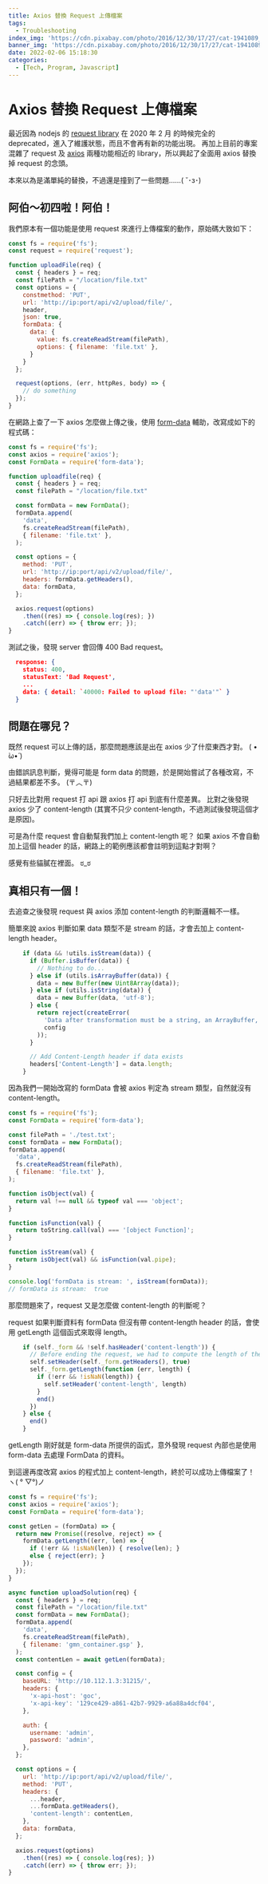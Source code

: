 ```yaml
---
title: Axios 替換 Request 上傳檔案
tags:
  - Troubleshooting
index_img: 'https://cdn.pixabay.com/photo/2016/12/30/17/27/cat-1941089_1280.jpg'
banner_img: 'https://cdn.pixabay.com/photo/2016/12/30/17/27/cat-1941089_1280.jpg'
date: 2022-02-06 15:18:30
categories:
  - [Tech, Program, Javascript]
---
```


# Axios 替換 Request 上傳檔案
最近因為 nodejs 的 [request library](https://www.npmjs.com/package/request) 在 2020 年 2 月 的時候完全的 deprecated，進入了維護狀態，而且不會再有新的功能出現。
再加上目前的專案混雜了 request 及 [axios](https://www.npmjs.com/package/axios) 兩種功能相近的 library，所以興起了全面用 axios 替換掉 request 的念頭。

本來以為是滿單純的替換，不過還是撞到了一些問題……( ˘･з･)

## 阿伯～初四啦！阿伯！
我們原本有一個功能是使用 request 來進行上傳檔案的動作，原始碼大致如下：
```js
const fs = require('fs');
const request = require('request');

function uploadFile(req) {
  const { headers } = req;
  const filePath = "/location/file.txt"
  const options = {
    constmethod: 'PUT',
    url: 'http://ip:port/api/v2/upload/file/',
    header,
    json: true,
    formData: {
      data: {
        value: fs.createReadStream(filePath),
        options: { filename: 'file.txt' },
      }
    }
  };

  request(options, (err, httpRes, body) => {
    // do something
  });
}
```

在網路上查了一下 axios 怎麼做上傳之後，使用 [form-data](https://www.npmjs.com/package/form-data) 輔助，改寫成如下的程式碼：
```js
const fs = require('fs');
const axios = require('axios');
const FormData = require('form-data');

function uploadfile(req) {
  const { headers } = req;
  const filePath = "/location/file.txt"

  const formData = new FormData();
  formData.append(
    'data',
    fs.createReadStream(filePath),
    { filename: 'file.txt' },
  );

  const options = {
    method: 'PUT',
    url: 'http://ip:port/api/v2/upload/file/',
    headers: formData.getHeaders(),
    data: formData,
  };

  axios.request(options)
    .then((res) => { console.log(res); })
    .catch((err) => { throw err; });
}
```

測試之後，發現 server 會回傳 400 Bad request。
```json
  response: {
    status: 400,
    statusText: 'Bad Request',
    ...
    data: { detail: `40000: Failed to upload file: "'data'"` }
  }
```
## 問題在哪兒？
既然 request 可以上傳的話，那麼問題應該是出在 axios 少了什麼東西才對。 ( • ̀ω•́ )

由錯誤訊息判斷，覺得可能是 form data 的問題，於是開始嘗試了各種改寫，不過結果都差不多。 (〒︿〒)

只好去比對用 request 打 api 跟 axios 打 api 到底有什麼差異。
比對之後發現 axios 少了 content-length (其實不只少 content-length，不過測試後發現這個才是原因)。

可是為什麼 request 會自動幫我們加上 content-length 呢？
如果 axios 不會自動加上這個 header 的話，網路上的範例應該都會註明到這點才對啊？

感覺有些貓膩在裡面。 ಠ_ಠ 

## 真相只有一個！
去追查之後發現 request 與 axios 添加 content-length 的判斷邏輯不一樣。

簡單來說 axios 判斷如果 data 類型不是 stream 的話，才會去加上 content-length header。
```js
    if (data && !utils.isStream(data)) {
      if (Buffer.isBuffer(data)) {
        // Nothing to do...
      } else if (utils.isArrayBuffer(data)) {
        data = new Buffer(new Uint8Array(data));
      } else if (utils.isString(data)) {
        data = new Buffer(data, 'utf-8');
      } else {
        return reject(createError(
          'Data after transformation must be a string, an ArrayBuffer, a Buffer, or a Stream',
          config
        ));
      }

      // Add Content-Length header if data exists
      headers['Content-Length'] = data.length;
    }
```

因為我們一開始改寫的 formData 會被 axios 判定為 stream 類型，自然就沒有 content-length。
```js
const fs = require('fs');
const FormData = require('form-data');

const filePath = './test.txt';
const formData = new FormData();
formData.append(
  'data',
  fs.createReadStream(filePath),
  { filename: 'file.txt' },
);

function isObject(val) {
  return val !== null && typeof val === 'object';
}

function isFunction(val) {
  return toString.call(val) === '[object Function]';
}

function isStream(val) {
  return isObject(val) && isFunction(val.pipe);
}

console.log('formData is stream: ', isStream(formData));
// formData is stream:  true
```

那麼問題來了，request 又是怎麼做 content-length 的判斷呢？

request 如果判斷資料有 formData 但沒有帶 content-length header 的話，會使用 getLength 這個函式來取得 length。
```js
    if (self._form && !self.hasHeader('content-length')) {
      // Before ending the request, we had to compute the length of the whole form, asyncly
      self.setHeader(self._form.getHeaders(), true)
      self._form.getLength(function (err, length) {
        if (!err && !isNaN(length)) {
          self.setHeader('content-length', length)
        }
        end()
      })
    } else {
      end()
    }
```

getLength 剛好就是 form-data 所提供的函式，意外發現 request 內部也是使用 form-data 去處理 FormData 的資料。

到這邊再度改寫 axios 的程式加上 content-length，終於可以成功上傳檔案了！
ヽ( ° ▽°)ノ
```js
const fs = require('fs');
const axios = require('axios');
const FormData = require('form-data');

const getLen = (formData) => {
  return new Promise((resolve, reject) => {
    formData.getLength((err, len) => {
      if (!err && !isNaN(len)) { resolve(len); }
      else { reject(err); }
    });
  });
}

async function uploadSolution(req) {
  const { headers } = req;
  const filePath = "/location/file.txt"
  const formData = new FormData();
  formData.append(
    'data',
    fs.createReadStream(filePath),
    { filename: 'gmn_container.gsp' },
  );
  const contentLen = await getLen(formData);

  const config = {
    baseURL: 'http://10.112.1.3:31215/',
    headers: {
      'x-api-host': 'goc',
      'x-api-key': '129ce429-a861-42b7-9929-a6a88a4dcf04',
    },

    auth: {
      username: 'admin',
      password: 'admin',
    },
  };

  const options = {
    url: 'http://ip:port/api/v2/upload/file/',
    method: 'PUT',
    headers: {
      ...header,
      ...formData.getHeaders(),
      'content-length': contentLen,
    },
    data: formData,
  };

  axios.request(options)
    .then((res) => { console.log(res); })
    .catch((err) => { throw err; });
}
```
<br/>
